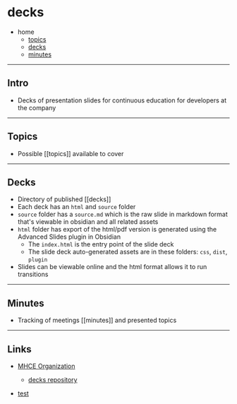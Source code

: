 # decks

- home
  - [topics](topics.md)
  - [decks](decks.md)
  - [minutes](minutes.md)

---

## Intro

- Decks of presentation slides for continuous education for developers at the company

---

## Topics

- Possible [[topics]] available to cover

---

## Decks

- Directory of published [[decks]]
- Each deck has an `html` and `source` folder
- `source` folder has a `source.md` which is the raw slide in markdown format that's viewable in obsidian and all related assets
- `html` folder has export of the html/pdf version is generated using the Advanced Slides plugin in Obsidian
  - The `index.html` is the entry point of the slide deck
  - The slide deck auto-generated assets are in these folders: `css`, `dist`, `plugin`
- Slides can be viewable online and the html format allows it to run transitions

---

## Minutes

- Tracking of meetings [[minutes]] and presented topics

---

## Links

- [MHCE Organization](https://github.com/MH-Continuous-Education)
  - [decks repository](https://github.com/MH-Continuous-Education/decks)

- [test](https://mh-continuous-education.github.io/decks/000_intro_deck/index.html)